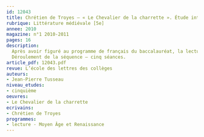 ```yaml
---
id: 12043
title: Chrétien de Troyes – « Le Chevalier de la charrette ». Étude intégrale, séquence
rubrique: Littérature médiévale [5e]
annee: 2010
magazine: n°1 2010-2011
pages: 16
description: 
  Après avoir figuré au programme de français du baccalauréat, la lecture du « Chevalier de la charrette » est maintenant recommandée au collège. Il fallait donc une nouvelle traduction, adaptée à ces jeunes lecteurs, qui leur permette de découvrir, dans son authenticité, le monde arthurien si souvent caricaturé par Hollywood. Les personnages bien typés (Méléagant est l’archétype du traître sans nuances, les nains sont laids, fourbes et méchants, les jeunes filles bienveillantes comme de bonnes fées), la variété des exploits chevaleresques, les rebondissements successifs devraient séduire les classes de cinquième, qui apprécieront l’œuvre comme un roman d’aventures.
  Déroulement de la séquence – cinq séances.
article_pdf: 12043.pdf
revue: L’école des lettres des collèges
auteurs:
- Jean-Pierre Tusseau
niveau_etudes:
- cinquième
oeuvres:
- Le Chevalier de la charrette
ecrivains:
- Chrétien de Troyes
programmes:
- lecture - Moyen Âge et Renaissance
---
```


